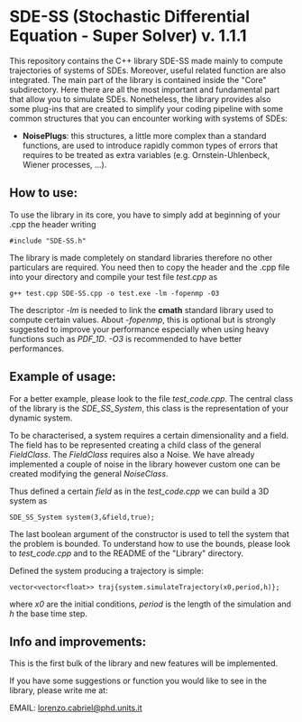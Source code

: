 # SDE-SS (Stochastic Differential Equation - Super Solver) v. 1.1.1
This repository contains the C++ library SDE-SS made mainly to compute trajectories of systems of SDEs. Moreover, useful related function are also integrated.
The main part of the library is contained inside the "Core" subdirectory. Here there are all the most important and fundamental part that allow you to simulate
SDEs.
Nonetheless, the library provides also some plug-ins that are created to simplify your coding pipeline with some common structures that you can encounter 
working with systems of SDEs:

- **NoisePlugs**: this structures, a little more complex than a standard functions, are used to introduce rapidly common types of errors that requires to be
	treated as extra variables (e.g. Ornstein-Uhlenbeck, Wiener processes, ...).

## How to use:

To use the library in its core, you have to simply add at beginning of your .cpp the header writing

```
#include "SDE-SS.h"
```

The library is made completely on standard libraries therefore no other particulars are required.
You need then to copy the header and the .cpp file into your directory and compile your test file $test.cpp$ as

```
g++ test.cpp SDE-SS.cpp -o test.exe -lm -fopenmp -O3
```

The descriptor *-lm* is needed to link the **cmath** standard library used to compute certain values. About *-fopenmp*, this is optional
but is strongly suggested to improve your performance especially when using heavy functions such as *PDF_1D*. *-O3* is recommended to have
better performances.

## Example of usage:

For a better example, please look to the file *test_code.cpp*.
The central class of the library is the *SDE_SS_System*, this class is the representation of your dynamic system.

To be characterised, a system requires a certain dimensionality and a field. The field has to be represented creating a child class of the general *FieldClass*.
The *FieldClass* requires also a Noise. We have already implemented a couple of noise in the library however custom one can be created modifying the general *NoiseClass*.

Thus defined a certain *field* as in the *test_code.cpp* we can build a 3D system as

```
SDE_SS_System system(3,&field,true);
```

The last boolean argument of the constructor is used to tell the system that the problem is bounded. To understand how to use the bounds, please look to *test_code.cpp* and to the README of the "Library" directory.

Defined the system producing a trajectory is simple:

```
vector<vector<float>> traj{system.simulateTrajectory(x0,period,h)};
```

where *x0* are the initial conditions, *period* is the length of the simulation and $h$ the base time step.

## Info and improvements:

This is the first bulk of the library and new features will be implemented. 

If you have some suggestions or function you would like to see in the library, please write me at:

EMAIL: lorenzo.cabriel@phd.units.it 



